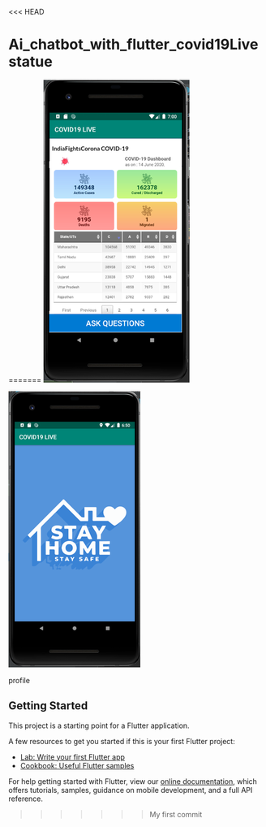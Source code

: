 <<< HEAD
# Ai_chatbot_with_flutter_covid19Livestatue
=======
![](/Read%20me%20Files/Picture4.png)

![](/Read%20me%20Files/Picture1.png)


profile

## Getting Started

This project is a starting point for a Flutter application.

A few resources to get you started if this is your first Flutter project:

- [Lab: Write your first Flutter app](https://flutter.dev/docs/get-started/codelab)
- [Cookbook: Useful Flutter samples](https://flutter.dev/docs/cookbook)

For help getting started with Flutter, view our
[online documentation](https://flutter.dev/docs), which offers tutorials,
samples, guidance on mobile development, and a full API reference.
>>>>>>> My first commit
